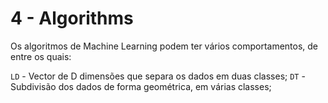 # 4 - Algorithms

Os algoritmos de Machine Learning podem ter vários comportamentos, de entre os quais:

`LD` - Vector de D dimensões que separa os dados em duas classes;
`DT` - Subdivisão dos dados de forma geométrica, em várias classes;

## 